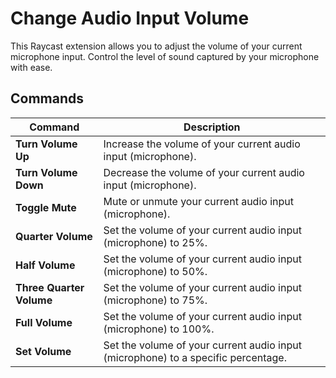 # Change Audio Input Volume

This Raycast extension allows you to adjust the volume of your current microphone input. Control the level of sound captured by your microphone with ease.

## Commands

| Command | Description |
| --- | --- |
| **Turn Volume Up** | Increase the volume of your current audio input (microphone). |
| **Turn Volume Down** | Decrease the volume of your current audio input (microphone). |
| **Toggle Mute** | Mute or unmute your current audio input (microphone). |
| **Quarter Volume** | Set the volume of your current audio input (microphone) to 25%. |
| **Half Volume** | Set the volume of your current audio input (microphone) to 50%. |
| **Three Quarter Volume** | Set the volume of your current audio input (microphone) to 75%. |
| **Full Volume** | Set the volume of your current audio input (microphone) to 100%. |
| **Set Volume** | Set the volume of your current audio input (microphone) to a specific percentage. |
